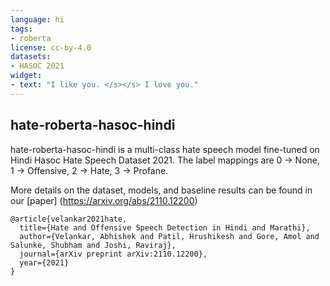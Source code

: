 ```yaml
---
language: hi
tags:
- roberta
license: cc-by-4.0
datasets:
- HASOC 2021
widget:
- text: "I like you. </s></s> I love you."
---
```



## hate-roberta-hasoc-hindi

hate-roberta-hasoc-hindi is a multi-class hate speech model fine-tuned on Hindi Hasoc Hate Speech Dataset 2021.
The label mappings are 0 -> None, 1 -> Offensive, 2 -> Hate, 3 -> Profane.

More details on the dataset, models, and baseline results can be found in our [paper] (https://arxiv.org/abs/2110.12200)

```
@article{velankar2021hate,
  title={Hate and Offensive Speech Detection in Hindi and Marathi},
  author={Velankar, Abhishek and Patil, Hrushikesh and Gore, Amol and Salunke, Shubham and Joshi, Raviraj},
  journal={arXiv preprint arXiv:2110.12200},
  year={2021}
}
```